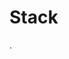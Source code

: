 # Stack 

.
<script src="https://gist.github.com/n41n4/496691de46d5202aec5585a722763ffa.js"></script>

